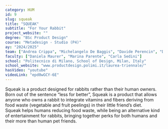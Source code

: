 ```yaml
---
category: HUM
id: 9
slug: squeak
title: "SQUEAK"
subtitle: "For Your Rabbit"
project_website: ""
degree: "BSc Product Design"
course: "Metadesign - Studio (P4)"
ay: "2024/2025"
team: ["Andrea Crippa", "Michelangelo De Baggis", "Davide Perencin", "Dorian Plugaru"]
faculty: ["Daniela Maurer", "Marina Parente", "Carla Sedini"]
school: "Politecnico di Milano, School of Design, Milan, Italy"
school_website: "www.productdesign.polimi.it/laurea-triennale/"
hasVideo: "youtube"
videoLink: "epd0wGCY-6E"
---
```


Squeak is a product designed for rabbits rather than their human owners. Born out of the sentence “less for better”, Squeak is a product that allows anyone who owns a rabbit to integrate vitamins and fibers deriving from food waste (vegetable and fruit peelings) in their little friend’s diet. <br> Squeak helps humans reducing food waste, while being an alternative kind of entertainment for rabbits, bringing together perks for both humans and their more than human pet friends.
